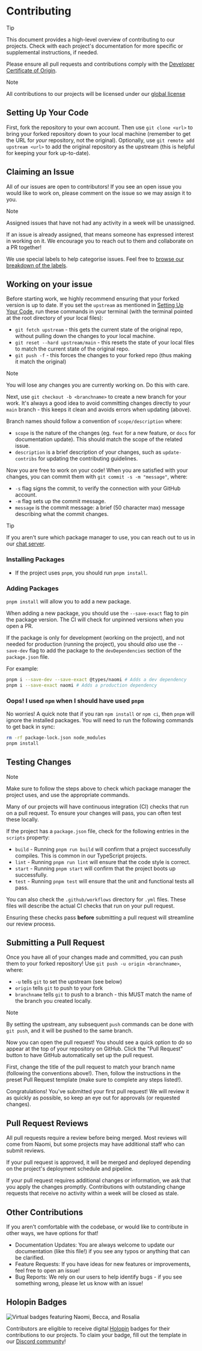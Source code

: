 # Contributing

> [!TIP]
> This document provides a high-level overview of contributing to our projects. Check with each project's documentation for more specific or supplemental instructions, if needed.

Please ensure all pull requests and contributions comply with the [Developer Certificate of Origin](https://developercertificate.org/).

> [!NOTE]
> All contributions to our projects will be licensed under our [global license](/license.md)

## Setting Up Your Code

First, fork the repository to your own account. Then use `git clone <url>` to bring your forked repository down to your local machine (remember to get the URL for _your_ repository, not the original). Optionally, use `git remote add upstream <url>` to add the original repository as the upstream (this is helpful for keeping your fork up-to-date).

## Claiming an Issue

All of our issues are open to contributors! If you see an open issue you would like to work on, please comment on the issue so we may assign it to you.

> [!NOTE]
> Assigned issues that have not had any activity in a week will be unassigned.

If an issue is already assigned, that means someone has expressed interest in working on it. We encourage you to reach out to them and collaborate on a PR together!

We use special labels to help categorise issues. Feel free to [browse our breakdown of the labels](/labels.md).

## Working on your issue

Before starting work, we highly recommend ensuring that your forked version is up to date. If you set the `upstream` as mentioned in [Setting Up Your Code](#setting-up-your-code), run these commands in your terminal (with the terminal pointed at the root directory of your local files):

- `git fetch upstream` - this gets the current state of the original repo, without pulling down the changes to your local machine.
- `git reset --hard upstream/main` - this resets the state of your local files to match the current state of the original repo.
- `git push -f` - this forces the changes to your forked repo (thus making it match the original)

> [!NOTE]
> You will lose any changes you are currently working on. Do this with care.

Next, use `git checkout -b <branchname>` to create a new branch for your work. It's always a good idea to avoid committing changes directly to your `main` branch - this keeps it clean and avoids errors when updating (above).

Branch names should follow a convention of `scope/description` where:

- `scope` is the nature of the changes (eg. `feat` for a new feature, or `docs` for documentation update). This should match the scope of the related issue.
- `description` is a brief description of your changes, such as `update-contribs` for updating the contributing guidelines.

Now you are free to work on your code! When you are satisfied with your changes, you can commit them with `git commit -s -m "message"`, where:

- `-s` flag signs the commit, to verify the connection with your GitHub account.
- `-m` flag sets up the commit message.
- `message` is the commit message: a brief (50 character max) message describing what the commit changes.

> [!TIP]
> If you aren't sure which package manager to use, you can reach out to us in our [chat server](https://chat.nhcarrigan.com).

### Installing Packages

- If the project uses `pnpm`, you should run `pnpm install`.

### Adding Packages

`pnpm install` will allow you to add a new package.

When adding a new package, you should use the `--save-exact` flag to pin the package version. The CI will check for unpinned versions when you open a PR.

If the package is only for development (working on the project), and not needed for production (running the project), you should _also_ use the `--save-dev` flag to add the package to the `devDependencies` section of the `package.json` file.

For example:

```bash
pnpm i --save-dev --save-exact @types/naomi # Adds a dev dependency
pnpm i --save-exact naomi # Adds a production dependency
```

### Oops! I used `npm` when I should have used `pnpm`

No worries! A quick note that if you ran `npm install` or `npm ci`, then `pnpm` will ignore the installed packages. You will need to run the following commands to get back in sync:

```bash
rm -rf package-lock.json node_modules
pnpm install
```

## Testing Changes

> [!NOTE]
> Make sure to follow the steps above to check which package manager the project uses, and use the appropriate commands.

Many of our projects will have continuous integration (CI) checks that run on a pull request. To ensure your changes will pass, you can often test these locally.

If the project has a `package.json` file, check for the following entries in the `scripts` property:

- `build` - Running `pnpm run build` will confirm that a project successfully compiles. This is common in our TypeScript projects.
- `lint` - Running `pnpm run lint` will ensure that the code style is correct.
- `start` - Running `pnpm start` will confirm that the project boots up successfully.
- `test` - Running `pnpm test` will ensure that the unit and functional tests all pass.

You can also check the `.github/workflows` directory for `.yml` files. These files will describe the actual CI checks that run on your pull request.

Ensuring these checks pass **before** submitting a pull request will streamline our review process.

## Submitting a Pull Request

Once you have all of your changes made and committed, you can push them to your forked repository! Use `git push -u origin <branchname>`, where:

- `-u` tells `git` to set the upstream (see below)
- `origin` tells `git` to push to your fork
- `branchname` tells `git` to push to a branch - this MUST match the name of the branch you created locally.

> [!NOTE]
> By setting the upstream, any subsequent `push` commands can be done with `git push`, and it will be pushed to the same branch.

Now you can open the pull request! You should see a quick option to do so appear at the top of your repository on GitHub. Click the "Pull Request" button to have GitHub automatically set up the pull request.

First, change the title of the pull request to match your branch name (following the conventions above!). Then, follow the instructions in the preset Pull Request template (make sure to complete any steps listed!).

Congratulations! You've submitted your first pull request! We will review it as quickly as possible, so keep an eye out for approvals (or requested changes).

## Pull Request Reviews

All pull requests require a review before being merged. Most reviews will come from Naomi, but some projects may have additional staff who can submit reviews.

If your pull request is approved, it will be merged and deployed depending on the project's deployment schedule and pipeline.

If your pull request requires additional changes or information, we ask that you apply the changes promptly. Contributions with outstanding change requests that receive no activity within a week will be closed as stale.

## Other Contributions

If you aren't comfortable with the codebase, or would like to contribute in other ways, we have options for that!

- Documentation Updates: You are always welcome to update our documentation (like this file!) if you see any typos or anything that can be clarified.
- Feature Requests: If you have ideas for new features or improvements, feel free to open an issue!
- Bug Reports: We rely on our users to help identify bugs - if you see something wrong, please let us know with an issue!

## Holopin Badges

![Virtual badges featuring Naomi, Becca, and Rosalia](https://cdn.nhcarrigan.com/projects/holopin.png)

Contributors are eligible to receive digital [Holopin](https://www.holopin.io/@naomis-novas) badges for their contributions to our projects. To claim your badge, fill out the template in our [Discord community](https://chat.nhcarrigan.com)!
